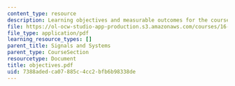 ```yaml
---
content_type: resource
description: Learning objectives and measurable outcomes for the course.
file: https://ol-ocw-studio-app-production.s3.amazonaws.com/courses/16-01-unified-engineering-i-ii-iii-iv-fall-2005-spring-2006/7388adedca07885c4cc2bfb6b98338de_objectives.pdf
file_type: application/pdf
learning_resource_types: []
parent_title: Signals and Systems
parent_type: CourseSection
resourcetype: Document
title: objectives.pdf
uid: 7388aded-ca07-885c-4cc2-bfb6b98338de
---
```

